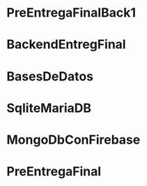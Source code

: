 # PreEntregaFinalBack1
# BackendEntregFinal
# BasesDeDatos
# SqliteMariaDB
# MongoDbConFirebase
# PreEntregaFinal
